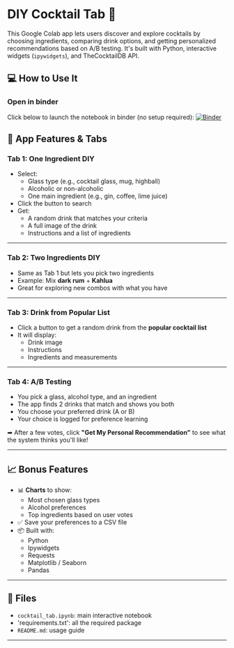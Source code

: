 # DIY Cocktail Tab 🍹

This Google Colab app lets users discover and explore cocktails by choosing ingredients, comparing drink options, and getting personalized recommendations based on A/B testing. It's built with Python, interactive widgets (`ipywidgets`), and TheCocktailDB API.

## 💻 How to Use It

### Open in binder
Click below to launch the notebook in binder (no setup required):
[![Binder](https://mybinder.org/badge_logo.svg)](https://mybinder.org/v2/gh/tw584/Alcohol_DIY_Generator_Project/main?labpath=drink%20DIY%20%26%20AB%20testing.ipynb)


## 🧪 App Features & Tabs

### Tab 1: One Ingredient DIY
- Select:
  - Glass type (e.g., cocktail glass, mug, highball)
  - Alcoholic or non-alcoholic
  - One main ingredient (e.g., gin, coffee, lime juice)
- Click the button to search
- Get:
  - A random drink that matches your criteria
  - A full image of the drink
  - Instructions and a list of ingredients

---

### Tab 2: Two Ingredients DIY
- Same as Tab 1 but lets you pick two ingredients
- Example: Mix **dark rum** + **Kahlua**
- Great for exploring new combos with what you have

---

### Tab 3: Drink from Popular List
- Click a button to get a random drink from the **popular cocktail list**
- It will display:
  - Drink image
  - Instructions
  - Ingredients and measurements

---

### Tab 4: A/B Testing
- You pick a glass, alcohol type, and an ingredient
- The app finds 2 drinks that match and shows you both
- You choose your preferred drink (A or B)
- Your choice is logged for preference learning

➡ After a few votes, click **"Get My Personal Recommendation"** to see what the system thinks you'll like!

---

## 📈 Bonus Features

- 📊 **Charts** to show:
  - Most chosen glass types
  - Alcohol preferences
  - Top ingredients based on user votes
- ✅ Save your preferences to a CSV file
- 📦 Built with:
  - Python
  - Ipywidgets
  - Requests
  - Matplotlib / Seaborn
  - Pandas
---


## 📂 Files
- `cocktail_tab.ipynb`: main interactive notebook
- 'requirements.txt': all the required package
- `README.md`: usage guide

---
